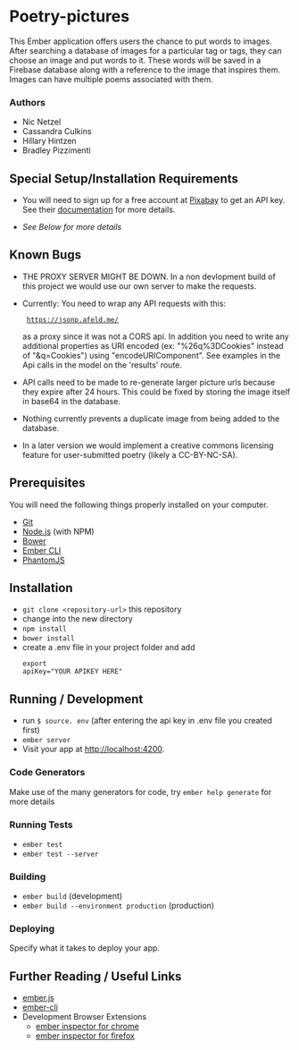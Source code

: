 # Poetry-pictures

This Ember application offers users the chance to put words to images. After searching a database of images for a particular tag or tags, they can choose an image and put words to it. These words will be saved in a Firebase database along with a reference to the image that inspires them. Images can have multiple poems associated with them.

### Authors
* Nic Netzel
* Cassandra Culkins
* Hillary Hintzen
* Bradley Pizzimenti

## Special Setup/Installation Requirements
* You will need to sign up for a free account at [Pixabay](http://www.pixabay.com) to get an API key. See their [documentation](https://pixabay.com/api/docs/) for more details.

* _See Below for more details_

## Known Bugs

* THE PROXY SERVER MIGHT BE DOWN. In a non devlopment build of this project we would use our own server to make the requests.
* Currently: You need to wrap any API requests with this: <pre><code> https://jsonp.afeld.me/</code></pre> as a proxy since it was not a CORS api. In addition you need to write any additional properties as URI encoded   (ex: "%26q%3DCookies"  instead of "&q=Cookies") using "encodeURIComponent".  See examples in the Api calls in the model on the 'results' route.
* API calls need to be made to re-generate larger picture urls because they expire after 24 hours. This could be fixed by storing the image itself in base64 in the database.

* Nothing currently prevents a duplicate image from being added to the database.
* In a later version we would implement a creative commons licensing feature for user-submitted poetry (likely a CC-BY-NC-SA).


## Prerequisites

You will need the following things properly installed on your computer.

* [Git](http://git-scm.com/)
* [Node.js](http://nodejs.org/) (with NPM)
* [Bower](http://bower.io/)
* [Ember CLI](http://ember-cli.com/)
* [PhantomJS](http://phantomjs.org/)


## Installation

* `git clone <repository-url>` this repository
* change into the new directory
* `npm install`
* `bower install`
* create a .env file in your project folder and add <pre><code>export apiKey="YOUR APIKEY HERE"</code></pre>

## Running / Development

* run `$ source. env`   (after entering the api key in .env file you created first)
* `ember server`
* Visit your app at [http://localhost:4200](http://localhost:4200).

### Code Generators

Make use of the many generators for code, try `ember help generate` for more details

### Running Tests

* `ember test`
* `ember test --server`

### Building

* `ember build` (development)
* `ember build --environment production` (production)

### Deploying

Specify what it takes to deploy your app.

## Further Reading / Useful Links

* [ember.js](http://emberjs.com/)
* [ember-cli](http://ember-cli.com/)
* Development Browser Extensions
  * [ember inspector for chrome](https://chrome.google.com/webstore/detail/ember-inspector/bmdblncegkenkacieihfhpjfppoconhi)
  * [ember inspector for firefox](https://addons.mozilla.org/en-US/firefox/addon/ember-inspector/)
